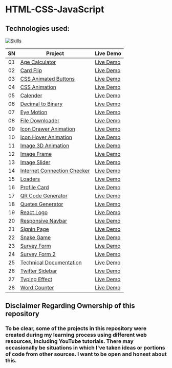 # HTML-CSS-JavaScript

## Technologies used:
[![Skills](https://skillicons.dev/icons?i=html,css,javascript,bootstrap)](https://github.com/sahilatahar/HTML-CSS-JavaScript#html-css-javascript)

|  SN  | Project                                                                                                                     | Live Demo                                                                         |
| :-: | --------------------------------------------------------------------------------------------------------------------------- | --------------------------------------------------------------------------------- |
| 01  | [Age Calculator](https://github.com/sahilatahar/HTML-CSS-JavaScript/tree/main/age-calculator)                             | [Live Demo](https://sahilatahar.github.io/HTML-CSS-JavaScript/age-calculator/)               |
| 02  | [Card Flip](https://github.com/sahilatahar/HTML-CSS-JavaScript/tree/main/card-flip)                             | [Live Demo](https://sahilatahar.github.io/HTML-CSS-JavaScript/card-flip/)               |
| 03  | [CSS Animated Buttons](https://github.com/sahilatahar/HTML-CSS-JavaScript/tree/main/css-animated-buttons)                             | [Live Demo](https://sahilatahar.github.io/HTML-CSS-JavaScript/css-animated-buttons/)               |
| 04  | [CSS Animation](https://github.com/sahilatahar/HTML-CSS-JavaScript/tree/main/css-animation)                             | [Live Demo](https://sahilatahar.github.io/HTML-CSS-JavaScript/css-animation/)               |
| 05  | [Calender](https://github.com/sahilatahar/HTML-CSS-JavaScript/tree/main/Calender)                             | [Live Demo](https://sahilatahar.github.io/HTML-CSS-JavaScript/Calender/)               |
| 06  | [Decimal to Binary](https://github.com/sahilatahar/HTML-CSS-JavaScript/tree/main/decimal-to-binary)                             | [Live Demo](https://sahilatahar.github.io/HTML-CSS-JavaScript/decimal-to-binary)               |
| 07  | [Eye Motion](https://github.com/sahilatahar/HTML-CSS-JavaScript/tree/main/eyes-motion)                             | [Live Demo](https://sahilatahar.github.io/HTML-CSS-JavaScript/eyes-motion/)               |
| 08  | [File Downloader](https://github.com/sahilatahar/HTML-CSS-JavaScript/tree/main/file-downloader)                             | [Live Demo](https://sahilatahar.github.io/HTML-CSS-JavaScript/file-downloader/)               |
| 09  | [Icon Drawer Animation](https://github.com/sahilatahar/HTML-CSS-JavaScript/tree/main/icon-drawer-animation)                             | [Live Demo](https://sahilatahar.github.io/HTML-CSS-JavaScript/icon-drawer-animation/)               |
| 10  | [Icon Hover Animation](https://github.com/sahilatahar/HTML-CSS-JavaScript/tree/main/icon-hover-animation)                             | [Live Demo](https://sahilatahar.github.io/HTML-CSS-JavaScript/icon-hover-animation/)               |
| 11  | [Image 3D Animation](https://github.com/sahilatahar/HTML-CSS-JavaScript/tree/main/image-3d-animation)                             | [Live Demo](https://sahilatahar.github.io/HTML-CSS-JavaScript/image-3d-animation/)               |
| 12  | [Image Frame](https://github.com/sahilatahar/HTML-CSS-JavaScript/tree/main/image-frame)                             | [Live Demo](https://sahilatahar.github.io/HTML-CSS-JavaScript/image-frame/)               |
| 13  | [Image Slider](https://github.com/sahilatahar/HTML-CSS-JavaScript/tree/main/image-slider)                             | [Live Demo](https://sahilatahar.github.io/HTML-CSS-JavaScript/image-slider/)               |
| 14  | [Internet Connection Checker](https://github.com/sahilatahar/HTML-CSS-JavaScript/tree/main/internet-connection-checker)                             | [Live Demo](https://sahilatahar.github.io/HTML-CSS-JavaScript/internet-connection-checker/)               |
| 15  | [Loaders](https://github.com/sahilatahar/HTML-CSS-JavaScript/tree/main/loaders)                             | [Live Demo](https://sahilatahar.github.io/HTML-CSS-JavaScript/loaders/)               |
| 16  | [Profile Card](https://github.com/sahilatahar/HTML-CSS-JavaScript/tree/main/profile-card)                             | [Live Demo](https://sahilatahar.github.io/HTML-CSS-JavaScript/profile-card/)               |
| 17  | [QR Code Generator](https://github.com/sahilatahar/HTML-CSS-JavaScript/tree/main/qr-code-generator)                             | [Live Demo](https://sahilatahar.github.io/HTML-CSS-JavaScript/qr-code-generator/)               |
| 18  | [Quetes Generator](https://github.com/sahilatahar/HTML-CSS-JavaScript/tree/main/quetes-generator)                             | [Live Demo](https://sahilatahar.github.io/HTML-CSS-JavaScript/quetes-generator/)               |
| 19  | [React Logo](https://github.com/sahilatahar/HTML-CSS-JavaScript/tree/main/react-logo)                             | [Live Demo](https://sahilatahar.github.io/HTML-CSS-JavaScript/react-logo/)               |
| 20  | [Responsive Navbar](https://github.com/sahilatahar/HTML-CSS-JavaScript/tree/main/responsive-navbar)                             | [Live Demo](https://sahilatahar.github.io/HTML-CSS-JavaScript/responsive-navbar/)               |
| 21  | [Signin Page](https://github.com/sahilatahar/HTML-CSS-JavaScript/tree/main/signin-page)                             | [Live Demo](https://sahilatahar.github.io/HTML-CSS-JavaScript/signin-page/)             |
| 22  | [Snake Game](https://github.com/sahilatahar/HTML-CSS-JavaScript/tree/main/snake-game)                             | [Live Demo](https://sahilatahar.github.io/HTML-CSS-JavaScript/snake-game)               |
| 23  | [Survey Form](https://github.com/sahilatahar/HTML-CSS-JavaScript/tree/main/survey-form)                             | [Live Demo](https://sahilatahar.github.io/HTML-CSS-JavaScript/survey-form/)               |
| 24  | [Survey Form 2](https://github.com/sahilatahar/HTML-CSS-JavaScript/tree/main/survey-form2)                             | [Live Demo](https://sahilatahar.github.io/HTML-CSS-JavaScript/survey-form2/)               |
| 25  | [Technical Documentation](https://github.com/sahilatahar/HTML-CSS-JavaScript/tree/main/technical-documentation)                             | [Live Demo](https://sahilatahar.github.io/HTML-CSS-JavaScript/technical-documentation/)               |
| 26  | [Twitter Sidebar](https://github.com/sahilatahar/HTML-CSS-JavaScript/tree/main/twitter-sidebar)                             | [Live Demo](https://sahilatahar.github.io/HTML-CSS-JavaScript/twitter-sidebar/)               |
| 27  | [Typing Effect](https://github.com/sahilatahar/HTML-CSS-JavaScript/tree/main/typing-effect)                             | [Live Demo](https://sahilatahar.github.io/HTML-CSS-JavaScript/typing-effect/)               |
| 28  | [Word Counter](https://github.com/sahilatahar/HTML-CSS-JavaScript/tree/main/word-counter)                             | [Live Demo](https://sahilatahar.github.io/HTML-CSS-JavaScript/word-counter/)               |



## Disclaimer Regarding Ownership of this repository
### To be clear, some of the projects in this repository were created during my learning process using different web resources, including YouTube tutorials. There may occasionally be situations in which I've taken ideas or portions of code from other sources. I want to be open and honest about this.
